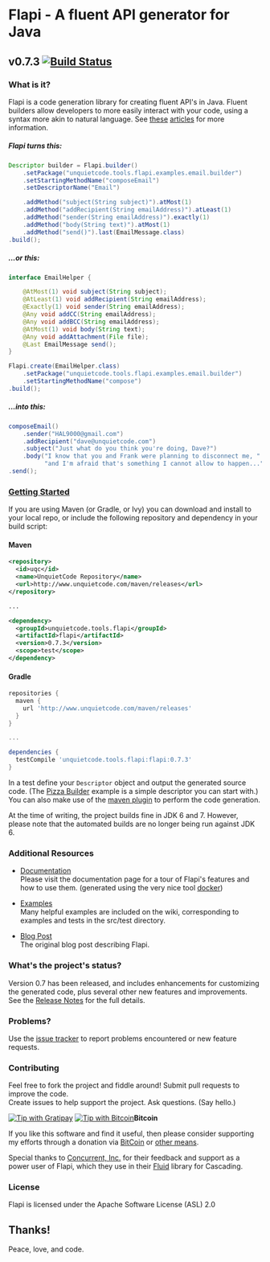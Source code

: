# Flapi - A fluent API generator for Java
## v0.7.3 [![Build Status](https://travis-ci.org/UnquietCode/Flapi.png?branch=master)](https://travis-ci.org/UnquietCode/Flapi) 

### What is it?
Flapi is a code generation library for creating fluent API's in Java.
Fluent builders allow developers to more easily interact with your code, using a syntax
more akin to natural language.
See [these](http://www.unquietcode.com/blog/2011/programming/using-generics-to-build-fluent-apis-in-java)
[articles](http://martinfowler.com/bliki/FluentInterface.html) for more information.

##### Flapi turns this:
```java
Descriptor builder = Flapi.builder()
	.setPackage("unquietcode.tools.flapi.examples.email.builder")
	.setStartingMethodName("composeEmail")
	.setDescriptorName("Email")

	.addMethod("subject(String subject)").atMost(1)
	.addMethod("addRecipient(String emailAddress)").atLeast(1)
	.addMethod("sender(String emailAddress)").exactly(1)
	.addMethod("body(String text)").atMost(1)
	.addMethod("send()").last(EmailMessage.class)
.build();
```
##### ...or this:
```java
interface EmailHelper {

	@AtMost(1) void subject(String subject);
	@AtLeast(1) void addRecipient(String emailAddress);
	@Exactly(1) void sender(String emailAddress);
	@Any void addCC(String emailAddress);
	@Any void addBCC(String emailAddress);
	@AtMost(1) void body(String text);
	@Any void addAttachment(File file);
	@Last EmailMessage send();
}

Flapi.create(EmailHelper.class)
	.setPackage("unquietcode.tools.flapi.examples.email.builder")
	.setStartingMethodName("compose")
.build();
```

##### ...into this:
```java
composeEmail()
    .sender("HAL9000@gmail.com")
    .addRecipient("dave@unquietcode.com")
    .subject("Just what do you think you're doing, Dave?")
    .body("I know that you and Frank were planning to disconnect me, " +
          "and I'm afraid that's something I cannot allow to happen...")
.send();
```


### [Getting Started](https://github.com/UnquietCode/Flapi/wiki/Getting-Started)
If you are using Maven (or Gradle, or Ivy) you can download and install to your local repo, or include the following
repository and dependency in your build script:

#### Maven
```xml
<repository>
  <id>uqc</id>
  <name>UnquietCode Repository</name>
  <url>http://www.unquietcode.com/maven/releases</url>
</repository>

...

<dependency>
  <groupId>unquietcode.tools.flapi</groupId>
  <artifactId>flapi</artifactId>
  <version>0.7.3</version>
  <scope>test</scope>
</dependency>
```

#### Gradle
```groovy
repositories {
  maven {
    url 'http://www.unquietcode.com/maven/releases'
  }
}

...

dependencies {
  testCompile 'unquietcode.tools.flapi:flapi:0.7.3'
}
```

In a test define your `Descriptor` object and output the generated source code. (The
[Pizza Builder](https://github.com/UnquietCode/Flapi/wiki/Pizza-Builder-Example)
example is a simple descriptor you can start with.) You can also make use of the
[maven plugin](https://github.com/UnquietCode/Flapi/wiki/Maven-Build-Plugin) to
perform the code generation.

At the time of writing, the project builds fine in JDK 6 and 7. However, please note that
the automated builds are no longer being run against JDK 6.


### Additional Resources

* [Documentation](http://unquietcode.github.io/Flapi)  
Please visit the documentation page for a tour of Flapi's features and
how to use them. (generated using the very nice tool [docker](https://github.com/jbt/docker))

* [Examples](https://github.com/UnquietCode/Flapi/wiki/Examples)  
Many helpful examples are included on the wiki, corresponding to examples and tests in the src/test directory.

* [Blog Post](http://www.unquietcode.com/blog/2012/software/introducing-flapi)  
The original blog post describing Flapi.


### What's the project's status?
Version 0.7 has been released, and includes enhancements for customizing the generated code, plus several
other new features and improvements. See the
[Release Notes](https://github.com/UnquietCode/Flapi/wiki/Version-0.7) for the full details.

### Problems?
Use the [issue tracker](https://github.com/UnquietCode/Flapi/issues) to report problems encountered or new
feature requests.

### Contributing
Feel free to fork the project and fiddle around! Submit pull requests to improve the code.  
Create issues to help support the project. Ask questions. (Say hello.)

[![Tip with Gratipay](https://assets.gratipay.com/gratipay.svg)](https://gratipay.com/UnquietCode) [![Tip with Bitcoin](https://assets.gratipay.com/bitcoin.png)](https://blockchain.info/address/1Ec6mzLpJQvuzXqhxfJz1h9ZwJmoHMW9BX)**Bitcoin**

If you like this software and find it useful, then please consider supporting my efforts through
a donation via [BitCoin](https://gratipay.com/UnquietCode) or [other means](https://gratipay.com/UnquietCode).

Special thanks to [Concurrent, Inc.](http://www.concurrentinc.com) for their feedback and support
as a power user of Flapi, which they use in their [Fluid](https://github.com/Cascading/fluid)
library for Cascading.

### License
Flapi is licensed under the Apache Software License (ASL) 2.0

## Thanks!

Peace, love, and code.
